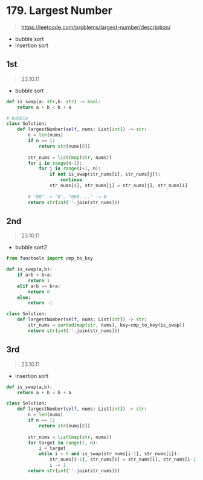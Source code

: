 # 179. Largest Number
> https://leetcode.com/problems/largest-number/description/

- bubble sort
- insertion sort

## 1st
> 23.10.11

- bubble sort
```py
def is_swap(a: str,b: str) -> bool:
    return a + b < b + a

# bubble
class Solution:
    def largestNumber(self, nums: List[int]) -> str:
        n = len(nums)
        if n == 1:
            return str(nums[0])
        
        str_nums = list(map(str, nums))
        for i in range(n-1):
            for j in range(i+1, n):
                if not is_swap(str_nums[i], str_nums[j]):
                    continue
                str_nums[i], str_nums[j] = str_nums[j], str_nums[i]
        
        # "00" -> '0', "000...." -> 0
        return str(int(''.join(str_nums)))

```

## 2nd
> 23.10.11

- bubble sort2

```py
from functools import cmp_to_key

def is_swap(a,b):
    if a+b < b+a:
        return 1
    elif a+b == b+a:
        return 0
    else:
        return -1

class Solution:
    def largestNumber(self, nums: List[int]) -> str:
        str_nums = sorted(map(str, nums), key=cmp_to_key(is_swap))
        return str(int(''.join(str_nums)))
```

## 3rd
> 23.10.11

- insertion sort

```py
def is_swap(a,b):
    return a + b < b + a

class Solution:
    def largestNumber(self, nums: List[int]) -> str:
        n = len(nums)
        if n == 1:
            return str(nums[0])
        
        str_nums = list(map(str, nums))
        for target in range(1, n):
            i = target
            while i > 0 and is_swap(str_nums[i-1], str_nums[i]):
                str_nums[i-1], str_nums[i] = str_nums[i], str_nums[i-1]
                i -= 1
        return str(int(''.join(str_nums)))
```